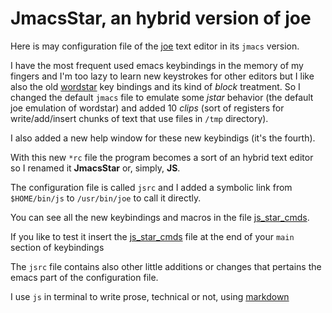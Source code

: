 # JmacsStar, an hybrid version of joe

Here is may configuration file of the [joe][] text editor in
its `jmacs` version.

I have the most frequent used emacs keybindings in the memory of my
fingers and I'm too lazy to learn new keystrokes for other
editors but I like also the old [wordstar][] key bindings and
its kind of _block_ treatment. So I changed the default `jmacs`
file to emulate some _jstar_ behavior (the default joe
emulation of wordstar) and added 10 *clips* (sort of registers
for write/add/insert chunks of text that use files in `/tmp` directory).

I also added a new help window for these new keybindigs (it's
the fourth).

With this new `*rc` file the program becomes a sort of an hybrid
text editor so I renamed it **JmacsStar** or, simply, **JS**.

The configuration file is called `jsrc` and I added a symbolic
link from `$HOME/bin/js` to `/usr/bin/joe` to call it directly.

You can see all the new keybindings and macros in the file
[js_star_cmds][].

If you like to test it insert the [js_star_cmds][] file at the
end of your `main` section of keybindings

The `jsrc` file contains also other little additions or
changes that pertains the emacs part of the configuration file.

I use `js` in terminal to write prose, technical or not, using
[markdown][]

[joe]: http://joe-editor.sourceforge.net
[wordstar]: https://en.wikipedia.org/wiki/WordStar
[js_star_cmds]: ./js_star_cmds
[markdown]: https://en.wikipedia.org/wiki/Markdown
